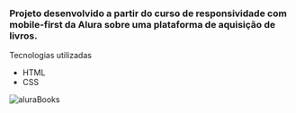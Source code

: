 <h3>Projeto desenvolvido a partir do curso de responsividade com mobile-first da Alura sobre uma plataforma de aquisição de livros.</h3>

Tecnologias utilizadas
* HTML
* CSS

![aluraBooks](https://user-images.githubusercontent.com/99338819/223309105-0e032356-6314-4693-9271-9c4b835a6c1e.png)
